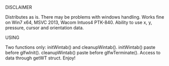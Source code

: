 ﻿
DISCLAIMER

Distributes as is. There may be problems with windows handling.
Works fine on Win7 x64, MSVC 2013, Wacom Intuos4 PTK-840.
Ability to use x, y, pressure, cursor and orientation data.

USING

Two functions only: initWintab() and cleanupWintab().
initWintab() paste before glfwInit(). cleanupWintab() paste before glfwTerminate().
Access to data through getWT struct.
Enjoy!


